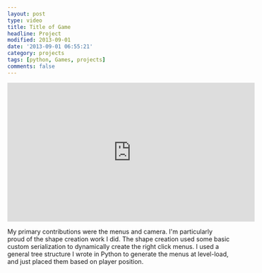```yaml
---
layout: post
type: video
title: Title of Game
headline: Project
modified: 2013-09-01
date: '2013-09-01 06:55:21'
category: projects
tags: [python, Games, projects]
comments: false
---
```


<iframe width="560" height="315" src="https://www.youtube.com/embed/w-jULUaIg7c?controls=0" frameborder="0" allowfullscreen></iframe>

My primary contributions were the menus and camera. I'm particularly proud of the shape creation work I did. The shape creation used some basic custom serialization to dynamically create the right click menus. I used a general tree structure I wrote in Python to generate the menus at level-load, and just placed them based on player position.

